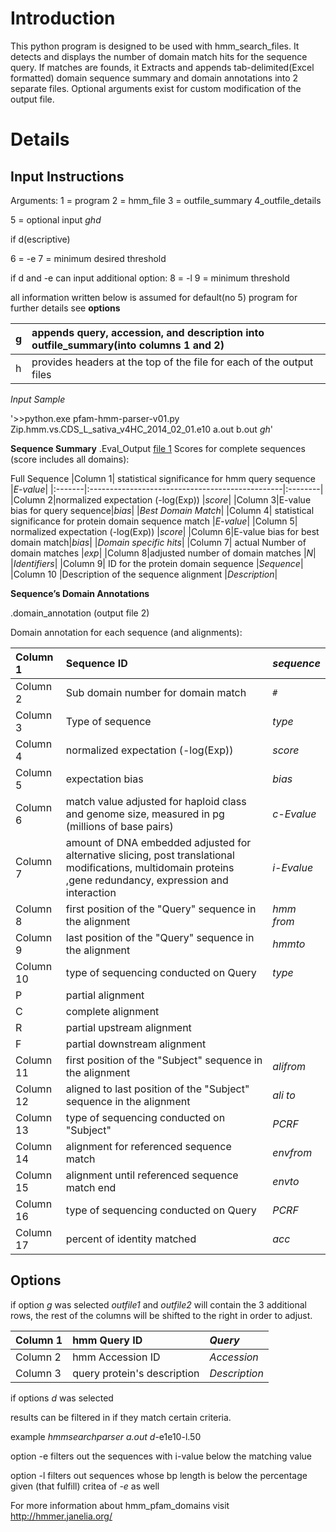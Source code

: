 # Introduction #

This python program is designed to be used with hmm\_search\_files. It detects and displays the number of domain match hits for the sequence query. If matches are founds, it Extracts and appends tab-delimited(Excel formatted) domain sequence summary and domain annotations into 2 separate files. Optional arguments exist for custom modification of the output file.

# Details #

## Input Instructions ##

Arguments:
1 = program 2 = hmm\_file 3 = outfile\_summary 4\_outfile\_details

5 = optional input _ghd_

if d(escriptive)

6 = -e 7 = minimum desired threshold

if d and -e can input additional option:
8 = -l 9 = minimum threshold

all information written below is assumed for default(no 5) program
for further details see **options**

|g  |appends query, accession, and description into outfile\_summary(into columns 1 and 2)|
|:--|:------------------------------------------------------------------------------------|
|h | provides headers at the top of the file for each of the output files|
_Input Sample_

'>>python.exe pfam-hmm-parser-v01.py Zip.hmm.vs.CDS\_L\_sativa\_v4HC\_2014\_02\_01.e10 a.out b.out _gh_'


**Sequence Summary**
.Eval\_Output [file 1](output.md)
Scores for complete sequences (score includes all domains):

Full Sequence
|Column 1| statistical significance for hmm query sequence |_E-value_|
|:-------|:------------------------------------------------|:--------|
|Column 2|normalized expectation (-log(Exp)) |_score_|
|Column 3|E-value bias for query sequence|_bias_|
|_Best Domain Match_|
|Column 4| statistical significance for protein domain sequence match |_E-value_|
|Column 5| normalized expectation (-log(Exp)) |_score_|
|Column 6|E-value bias for best domain match|_bias_|
|_Domain specific hits_|
|Column 7| actual Number of domain matches |_exp_|
|Column 8|adjusted number of domain matches |_N_|
|_Identifiers_|
|Column 9| ID for the protein domain sequence |_Sequence_|
|Column 10 |Description of the sequence alignment |_Description_|

**Sequence’s Domain Annotations**

.domain\_annotation (output file 2)

Domain annotation for each sequence (and alignments):

|Column 1|Sequence ID|_sequence_|
|:-------|:----------|:---------|
|Column 2|Sub domain number for domain match |_`#`_|
|Column 3|Type of sequence |_type_|
|Column 4|normalized expectation (-log(Exp)) |_score_|
|Column 5|expectation bias |_bias_|
|Column 6|match value adjusted for haploid class and genome size, measured in pg (millions of base pairs) |_c-Evalue_|
|Column 7|amount of DNA embedded adjusted for alternative slicing, post translational modifications, multidomain proteins ,gene redundancy, expression and interaction |_i-Evalue_|
|Column 8|first position of the "Query" sequence in the alignment |_hmm from_|
|Column 9|last position of the "Query" sequence in the alignment |_hmmto_|
|Column 10| type of sequencing conducted on Query|_type_|
|P |partial alignment |
|C |complete alignment |
|R |partial upstream alignment |
|F |partial downstream alignment |
|Column 11| first position of the "Subject" sequence in the alignment |_alifrom_|
|Column 12|aligned to last position of the "Subject" sequence in the alignment  |_ali to_|
|Column 13|type of sequencing conducted on "Subject" |_PCRF_|
|Column 14|alignment for referenced sequence match|_envfrom_|
|Column 15|alignment until referenced sequence match end|_envto_|
|Column 16|type of sequencing conducted on Query|_PCRF_|
|Column 17| percent of identity matched |_acc_|

## Options ##

if option _g_ was selected _outfile1_ and _outfile2_ will contain the 3 additional rows,
the rest of the columns will be shifted to the right in order to adjust.

|Column 1| hmm Query ID |_Query_|
|:-------|:-------------|:------|
|Column 2| hmm Accession ID |_Accession_|
|Column 3| query protein's description |_Description_|

if options _d_ was selected

results can be filtered in if they match certain criteria.

example _hmmsearchparser_ _a.out_ _d_-e1e10-l.50

option -e filters out the sequences with i-value below the matching value

option -l filters out sequences whose bp length is below the percentage given (that fulfill) critea of _-e_ as well

For more information about hmm\_pfam\_domains visit http://hmmer.janelia.org/